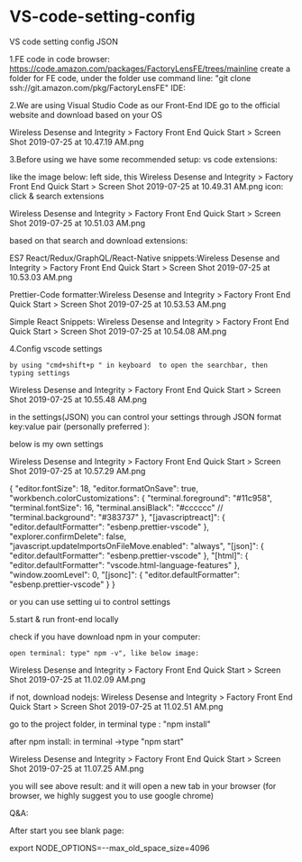 # VS-code-setting-config
VS code setting config JSON

1.FE code in code browser:
https://code.amazon.com/packages/FactoryLensFE/trees/mainline
create a folder for FE code, under the folder use  command line: "git clone ssh://git.amazon.com/pkg/FactoryLensFE"
IDE:



2.We are using Visual Studio Code  as our Front-End IDE
go to the official website and download based on your OS

Wireless Desense and Integrity > Factory Front End Quick Start > Screen Shot 2019-07-25 at 10.47.19 AM.png



3.Before using we have some recommended setup: 
vs code extensions: 

like the image below: left side, this Wireless Desense and Integrity > Factory Front End Quick Start > Screen Shot 2019-07-25 at 10.49.31 AM.png icon: click & search extensions

Wireless Desense and Integrity > Factory Front End Quick Start > Screen Shot 2019-07-25 at 10.51.03 AM.png

based on that search and download extensions:

ES7 React/Redux/GraphQL/React-Native snippets:Wireless Desense and Integrity > Factory Front End Quick Start > Screen Shot 2019-07-25 at 10.53.03 AM.png

Prettier-Code formatter:Wireless Desense and Integrity > Factory Front End Quick Start > Screen Shot 2019-07-25 at 10.53.53 AM.png

Simple React Snippets: Wireless Desense and Integrity > Factory Front End Quick Start > Screen Shot 2019-07-25 at 10.54.08 AM.png



4.Config vscode settings


    by using "cmd+shift+p " in keyboard  to open the searchbar, then typing settings

   Wireless Desense and Integrity > Factory Front End Quick Start > Screen Shot 2019-07-25 at 10.55.48 AM.png

in the settings(JSON) you can control your settings through JSON format key:value pair (personally preferred ): 

below is my own settings

Wireless Desense and Integrity > Factory Front End Quick Start > Screen Shot 2019-07-25 at 10.57.29 AM.png



{
  "editor.fontSize": 18,
  "editor.formatOnSave": true,
  "workbench.colorCustomizations": {
    "terminal.foreground": "#11c958",
    "terminal.fontSize": 16,
    "terminal.ansiBlack": "#cccccc"
    // "terminal.background": "#383737"
  },
  "[javascriptreact]": {
    "editor.defaultFormatter": "esbenp.prettier-vscode"
  },
  "explorer.confirmDelete": false,
  "javascript.updateImportsOnFileMove.enabled": "always",
  "[json]": {
    "editor.defaultFormatter": "esbenp.prettier-vscode"
  },
  "[html]": {
    "editor.defaultFormatter": "vscode.html-language-features"
  },
  "window.zoomLevel": 0,
  "[jsonc]": {
    "editor.defaultFormatter": "esbenp.prettier-vscode"
  }
}


or you can use setting ui to control settings





5.start & run front-end locally 


check if you have download npm in your computer:



    open terminal: type" npm -v", like below image:

Wireless Desense and Integrity > Factory Front End Quick Start > Screen Shot 2019-07-25 at 11.02.09 AM.png

if not, download nodejs:   Wireless Desense and Integrity > Factory Front End Quick Start > Screen Shot 2019-07-25 at 11.02.51 AM.png





go to the project folder, in terminal type : "npm install"


after npm install: in terminal ->type "npm start"



Wireless Desense and Integrity > Factory Front End Quick Start > Screen Shot 2019-07-25 at 11.07.25 AM.png

you will see above result: and it will open a new tab in your browser (for browser, we highly suggest you to use google chrome)



Q&A:

After start you see blank page: 

 export NODE_OPTIONS=--max_old_space_size=4096 



